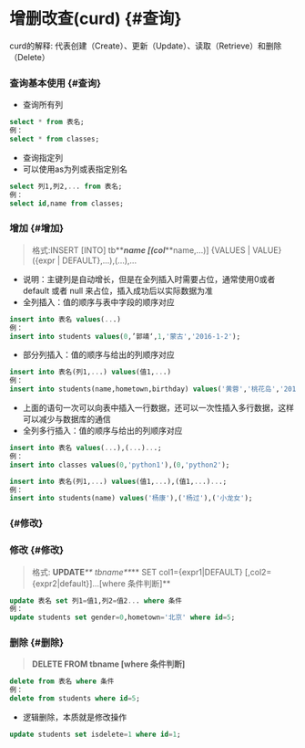# 增删改查\(curd\) {#查询}

curd的解释: 代表创建（Create）、更新（Update）、读取（Retrieve）和删除（Delete）

### 查询基本使用 {#查询}

* 查询所有列

```sql
select * from 表名;
例：
select * from classes;
```

* 查询指定列
* 可以使用as为列或表指定别名

```sql
select 列1,列2,... from 表名;
例：
select id,name from classes;
```

### 增加 {#增加}

> 格式:INSERT \[INTO\] tb**_**name \[\(col**_**name,...\)\] {VALUES \| VALUE} \({expr \| DEFAULT},...\),\(...\),... 

* 说明：主键列是自动增长，但是在全列插入时需要占位，通常使用0或者 default 或者 null 来占位，插入成功后以实际数据为准
* 全列插入：值的顺序与表中字段的顺序对应

```sql
insert into 表名 values(...)
例：
insert into students values(0,’郭靖‘,1,'蒙古','2016-1-2');
```

* 部分列插入：值的顺序与给出的列顺序对应

```sql
insert into 表名(列1,...) values(值1,...)
例：
insert into students(name,hometown,birthday) values('黄蓉','桃花岛','2016-3-2');
```

* 上面的语句一次可以向表中插入一行数据，还可以一次性插入多行数据，这样可以减少与数据库的通信
* 全列多行插入：值的顺序与给出的列顺序对应

```sql
insert into 表名 values(...),(...)...;
例：
insert into classes values(0,'python1'),(0,'python2');
```

```sql
insert into 表名(列1,...) values(值1,...),(值1,...)...;
例：
insert into students(name) values('杨康'),('杨过'),('小龙女');
```

###  {#修改}

### 修改 {#修改}

> 格式: **UPDATE**_** tbname**_** SET col1={expr1\|DEFAULT} \[,col2={expr2\|default}\]...\[where 条件判断\]**

```sql
update 表名 set 列1=值1,列2=值2... where 条件
例：
update students set gender=0,hometown='北京' where id=5;
```

### 删除 {#删除}

> **DELETE FROM tbname \[where 条件判断\]**

```sql
delete from 表名 where 条件
例：
delete from students where id=5;
```

* 逻辑删除，本质就是修改操作

```sql
update students set isdelete=1 where id=1;
```




